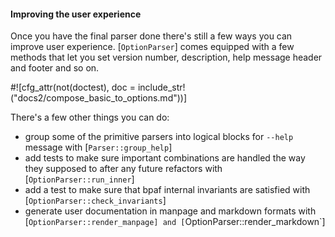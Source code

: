 #### Improving the user experience

Once you have the final parser done there's still a few ways you can improve user experience.
[`OptionParser`] comes equipped with a few methods that let you set version number,
description, help message header and footer and so on.

#![cfg_attr(not(doctest), doc = include_str!("docs2/compose_basic_to_options.md"))]

There's a few other things you can do:

- group some of the primitive parsers into logical blocks for `--help` message with
  [`Parser::group_help`]
- add tests to make sure important combinations are handled the way they supposed to
  after any future refactors with [`OptionParser::run_inner`]
- add a test to make sure that bpaf internal invariants are satisfied with
  [`OptionParser::check_invariants`]
- generate user documentation in manpage and markdown formats with
  [`OptionParser::render_manpage] and [`OptionParser::render_markdown`]
